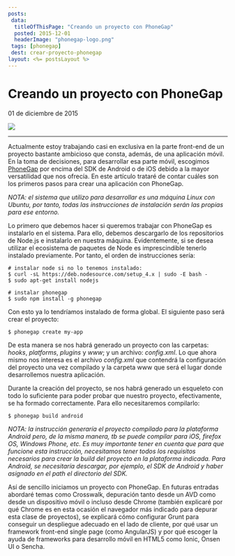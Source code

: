 ```yaml
---
posts:
 data:
  titleOfThisPage: "Creando un proyecto con PhoneGap"
  posted: 2015-12-01
  headerImage: "phonegap-logo.png"
 tags: [phonegap]
 dest: crear-proyecto-phonegap
layout: <%= postsLayout %>
---
```


# Creando un proyecto con PhoneGap

01 de diciembre de 2015

<img class="img-responsive img-border img-full" src="{{pathAssets}}img/phonegap-logo.png"/>

- - -

Actualmente estoy trabajando casi en exclusiva en la parte front-end de un proyecto bastante ambicioso que consta, además, de una aplicación móvil. En la toma de decisiones, para desarrollar esa parte móvil, escogimos [PhoneGap](http://phonegap.com/) por encima del SDK de Android o de iOS debido a la mayor versatilidad que nos ofrecía. En este artículo trataré de contar cuáles son los primeros pasos para crear una aplicación con PhoneGap.

*NOTA: el sistema que utilizo para desarrollar es una máquina Linux con Ubuntu, por tanto, todas las instrucciones de instalación serán las propias para ese entorno.*

Lo primero que debemos hacer si queremos trabajar con PhoneGap es instalarlo en el sistema. Para ello, debemos descargarlo de los repositorios de Node.js e instalarlo en nuestra máquina. Evidentemente, si se desea utilizar el ecosistema de paquetes de Node es imprescindible tenerlo instalado previamente. Por tanto, el orden de instrucciones sería:
```
# instalar node si no lo tenemos instalado:
$ curl -sL https://deb.nodesource.com/setup_4.x | sudo -E bash -
$ sudo apt-get install nodejs

# instalar phonegap
$ sudo npm install -g phonegap
```

Con esto ya lo tendríamos instalado de forma global. El siguiente paso será crear el proyecto:
```
$ phonegap create my-app
```

De esta manera se nos habrá generado un proyecto con las carpetas: *hooks*, *platforms*, *plugins* y *www*; y un archivo: *config.xml*. Lo que ahora mismo nos interesa es el archivo *config.xml* que contendrá la configuración del proyecto una vez compilado y la carpeta www que será el lugar donde desarrollemos nuestra aplicación.

Durante la creación del proyecto, se nos habrá generado un esqueleto con todo lo suficiente para poder probar que nuestro proyecto, efectivamente, se ha formado correctamente. Para ello necesitaremos compilarlo:

```
$ phonegap build android
```
*NOTA: la instrucción generaría el proyecto compilado para la plataforma Android pero, de la misma manera, tb se puede compilar para iOS, firefox OS, Windows Phone, etc. Es muy importante tener en cuenta que para que funcione esta instrucción, necesitamos tener todos los requisitos necesarios para crear la build del proyecto en la plataforma indicada. Para Android, se necesitaría descargar, por ejemplo, el SDK de Android y haber asignado en el path el directorio del SDK.*

Así de sencillo iniciamos un proyecto con PhoneGap. En futuras entradas abordaré temas como Crosswalk, depuración tanto desde un AVD como desde un dispositivo móvil o incluso desde Chrome (también explicaré por qué Chrome es en esta ocasión el navegador más indicado para depurar esta clase de proyectos), se explicará cómo configurar Grunt para conseguir un despliegue adecuado en el lado de cliente, por qué usar un framework front-end single page (como AngularJS) y por qué escoger la ayuda de frameworks para desarrollo móvil en HTML5 como Ionic, Onsen UI o Sencha.